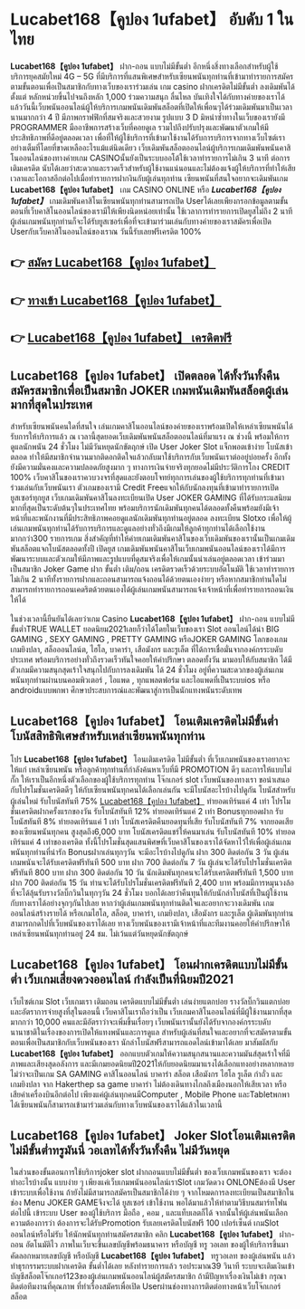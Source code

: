 # Lucabet168【คูปอง 1ufabet】  อับดับ 1 ในไทย

**Lucabet168【คูปอง 1ufabet】** ฝาก-ถอน แบบไม่มีขั้นต่ำ  อีกหนึ่งสิ่งทางเลือกสำหรับผู้ใช้บริการยุคสมัยใหม่ 4G – 5G ที่มีบริการที่แสนพิเศษสำหรับเซียนพนันทุกท่านที่เข้ามาทำรายการสมัครตามขั้นตอนเพื่อเป็นสมาชิกกับทางเว็บของเราร่วมเล่น เกม casino  ฝากเครดิตไม่มีขั้นต่ำ ลงเดิมพันได้ตั้งแต่ หลักหน่วยขึ้นไปจนถึงหลัก 1,000 ร่วมความสนุก ลื่นไหล บันเทิงใจได้กับทางค่ายของเราได้แล้ววันนี้เว็บพนันออนไลน์ผู้ให้บริการเกมพนันเดิมพันสล็อตที่เปิดให้เพื่อนๆได้ร่วมเดิมพันมาเป็นเวลานานมากกว่า 4 ปี มีภาพกราฟฟิกที่สมจริงและสวยงาม รูปแบบ 3 D
มิหนำซ้ำทางในเว็บของเรายังมี  PROGRAMMER มืออาชีพการสร้างเว็บที่คอยดูเล  รวมไปถึงปรับปรุงและพัฒนาตัวเกมให้มีประสิทธิภาพที่ดีอยู่ตลอดเวลา เพื่อที่ให้ผู้ใช้บริการที่เข้ามาใช้งานได้รับการบริการจากทางเว็บไซต์เราอย่างเต็มที่โดยที่ขาดเหลืออะไรแม้แต่นิดเดียว เว็บเดิมพันสล็อตออนไลน์ผู้บริการเกมเดิมพันพนันคาสิโนออนไลน์ของทางค่ายเกม CASINOนั้นยังเป็นระบบออโต้ใช้เวลาทำรายการไม่เกิน 3 นาที ต่อการเติมเครดิต นับได้เลยว่าสะดวกและรวดเร็วสำหรับผู้ใช้งานแน่นอนและไม่ต้องแจ้งผู้ให้บริการที่ทำให้เสียเวลาและโอกาสอีกต่อไปเมื่อทำรายการฝากงินกับผู้เล่นทุกท่าน
เซียนพนันที่สนใจอยากจะเดิมพันเกม **Lucabet168【คูปอง 1ufabet】** เกม CASINO ONLINE หรือ ***Lucabet168【คูปอง 1ufabet】*** เกมเดิมพันคาสิโนเซียนพนันทุกท่านสามารถเปิด Userได้เลยเพียงกรอกข้อมูลตามขั้นตอนที่เว็บคาสิโนออนไลน์ของเรามีให้เพียงนิดหน่อยเท่านั้น ใช้เวลาการทำรายการเปิดยูสไม่ถึง 2 นาทีผู้เล่นเกมพนันทุกท่านก็จะได้รับยูสเซอร์เพื่อที่จะเข้ามาร่วมเล่นกับทางค่ายของเราสมัครเพื่อเปิด Userกับเว็บคาสิโนออนไลน์ของเราณ วันนี้รับเลยฟรีเครดิต 100%

## 👉 [สมัคร Lucabet168【คูปอง 1ufabet】](https://archa888.com/)
## 👉 [ทางเข้า Lucabet168【คูปอง 1ufabet】](https://archa888.com/)
## 👉 [Lucabet168【คูปอง 1ufabet】 เครดิตฟรี](https://archa888.com/)

## Lucabet168【คูปอง 1ufabet】 เปิดตลอด ได้ทั้งวันทั้งคืนสมัครสมาชิกเพื่อเป็นสมาชิก JOKER เกมพนันเดิมพันสล็อตผู้เล่นมากที่สุดในประเทศ

สำหรับเซียนพนันคนใดที่สนใจ เล่นเกมคาสิโนออนไลน์ของค่ายของเราพร้อมเปิดให้เหล่าเซียนพนันได้รับการให้บริการแล้ว ณ เวลานี้สุดยอดเว็บเดิมพันพนันสล็อตออนไลน์ที่มาแรง ณ ช่วงนี้ พร้อมให้การดูแลนักพนัน 24 ชั่วโมง ไม่มีวันหยุดนักขัตฤกษ์ เปิด User Joker Slot แจ็กพอตเข้าง่าย โบนัสเข้าตลอด ทำให้มีสมาชิกจำนวนมากติดอกติดใจแล้วกลับมาใช้บริการกับเว็บพนันเราต่ออยู่บ่อยครั้ง อีกทั้งยังมีความมั่นคงและความปลอดภัยสูงมาก ๆ ทางการเงินจ่ายจริงทุกยอดไม่มีประวัติการโกง CREDIT 100% เว็บคาสิโนของเราควบวงจรที่สุดและยังตอบโจทย์ทุกการเล่นของผู้ใช้บริการทุกท่านที่เข้ามาร่วมเล่นกับเว็บพนันเรา
ตัวเกมของเรามี Credit Freeแจกให้กับนักลงทุนที่เข้ามาทำรายการเปิดยูสเซอร์ทุกยูส เว็บเกมเดิมพันคาสิโนลงทะเบียนเปิด User JOKER GAMING ที่ได้รับกระแสนิยมมากที่สุดเป็นระดับต้นๆในประเทศไทย พร้อมบริการนักเดิมพันทุกคนได้ตลอดทั้งคืนพร้อมยังมีเจ้าหน้าที่และพนักงานที่มีประสิทธิภาพคอยดูแลนักเดิมพันทุกท่านอยู่ตลอด ลงทะเบียน Slotxo เพื่อให้ผู้เล่นเกมพนันทุกท่านได้รับการบริการและดูแลอย่างทั่วถึงมีเกมให้ลูกค้าทุกท่านได้เลือกใช้งานมากกว่า300 รายการเกม
สิ่งสำคัญที่ทำให้ค่ายเกมเดิมพันคาสิโนของเว็บเดิมพันของเรานั้นเป็นเกมเดิมพันสล็อตแจกโบนัสตลอดทั้งปี เปิดยูส  เกมเดิมพันพนันคาสิโนเว็บเกมพนันออนไลน์ของเราได้มีการพัฒนาระบบและตัวเกมให้มีภาพและรูปแบบที่ดูสมจริงเพื่อให้เกมนั้นน่าเล่นอยู่ตลอดเวลา เข้าร่วมมาเป็นสมาชิก Joker Game ฝาก ขั้นต่ำ เติม/ถอน เครดิตรวดเร็วด้วยระบบอัตโนมัติ ใช้เวลาทำรายการไม่เกิน 2 นาทีทั้งรายการฝากและถอนสามารถแจ้งถอนได้ด้วยตนเองง่ายๆ หรือหากสมาชิกท่านใดไม่สามารถทำรายการถอนเคดริตด้วยตนเองได้ผู้เล่นเกมพนันสามารถแจ้งเจ้าหน้าที่เพื่อทำรายการถอนเงินให้ได้

ในช่วงเวลานี้ยืนยันได้เลยว่าเกม Casino **Lucabet168【คูปอง 1ufabet】** ฝาก-ถอน แบบไม่มีขั้นต่ำTRUE WALLET ยอดนิยม2021เลยก็ว่าได้โดยในเว็บของเรา Slot ออนไลน์ได้นำ BIG GAMING , SEXY GAMING , PRETTY GAMING หรือJOKER GAMING โลกของเกมเกมยิงปลา, สล็อออนไลน์ต, ไฮโล, บาคาร่า, เสือมังกร และรูเล็ต ที่ได้การเชื่อมั่นจากองค์กรระบดับประเทศ พร้อมบริการอย่างทั่วถึงรวดเร็วทันใจคอยให้คำปรึกษา ตลอดทั้งวัน มามอบให้กับสมาชิก ได้มีตัวเกมมีความสนุกสุดเร้าใจสนุกไปกับการลงเดิมพัน ได้ 24 ชั่วโมง อยู่ที่ความสะดวกของผู้เล่นเกมพนันทุกท่านผ่านบนคอมพิวเตอร์ , ไอแพด , ทุกแพลตฟอร์ม และไอแพดที่เป็นระบบios หรือ androidแบบพกพา ศึกษาประสบการณ์และพัฒนาสู่การเป็นนักแทงพนันระดับเทพ

## Lucabet168【คูปอง 1ufabet】 โอนเติมเครดิตไม่มีขั้นต่ำ โบนัสสิทธิพิเศษสำหรับเหล่าเซียนพนันทุกท่าน

โปร **Lucabet168【คูปอง 1ufabet】** โอนเติมเครดิต ไม่มีขั้นต่ำ ที่เว็บเกมพนันของเราอยากจะให้แก่  เหล่าเซียนพนัน หรือลูกค้าทุกท่านที่กำลังค้นหาเว็บที่มี  PROMOTION ดีๆ และการให้แบบไม่กั๊ก ให้เราเป็นอีกหนึ่งตัวเลือกของผู้ใช้บริการทุกท่าน โจ๊กเกอร์ slot เว็บพนันของทางเรา ขอนำเสนอกับโปรโมชั่นเครดิตดีๆ ให้กับเซียนพนันทุกคนได้เลือกเล่นกัน จะมีโบนัสอะไรบ้างไปดูกัน
โบนัสสำหรับผู้เล่นใหม่ รับโบนัสทันที 75% [Lucabet168【คูปอง 1ufabet】](https://archa888.com/) ทำยอดเทิร์นแค่ 4 เท่า
โปรโมชั่นเครดิตฝากครั้งแรกของวัน รับโบนัสทันที 12% ทำยอดเทิร์นแค่ 2 เท่า
Bonusทุกยอดฝาก รับโบนัสทันที 8% ทำยอดเทิร์นแค่ 1 เท่า
โบนัสเครดิตคืนยอดทุนที่เสีย รับโบนัสทันที 7% จากยอดเสียของเซียนพนันทุกคน สูงสุดถึง6,000 บาท
โบนัสเครดิตแชร์ให้คนมาเล่น รับโบนัสทันที 10% ทำยอดเทิร์นแค่ 4 เท่าของเครดิต
ทั้งนี้โปรโมชั่นสุดแสนพิศษที่เว็บคาสิโนของเราได้จัดหาไว้ให้เพื่อผู้เล่นเกมพนันทุกท่านที่น่ารัก Bonusฝากเล่นทุกๆวัน จะมีอะไรบ้างไปดูกัน
ฝาก 300 ติดต่อกัน 3 วัน ผู้เล่นเกมพนันจะได้รับเครดิตฟรีทันที 500 บาท
ฝาก 700 ติดต่อกัน 7 วัน ผู้เล่นจะได้รับโปรโมชั่นเครดิตฟรีทันที 800 บาท
ฝาก 300 ติดต่อกัน 10 วัน นักเดิมพันทุกคนจะได้รับเครดิตฟรีทันที 1,500 บาท
ฝาก 700 ติดต่อกัน 15 วัน ท่านจะได้รับโปรโมชั่นเครดิตฟรีทันที 2,400 บาท
พร้อมมีการหมุนวงล้อที่จะได้ลุ้นรับรางวัลบิ๊กวินในทุกๆวัน 24 ชั่วโมง บอกได้เลยว่าคืนทุนให้กับนักล่าโบนัสที่เป็นผู้ใช้งานกับทางเราได้อย่างจุกๆกันไปเลย หากว่าผู้เล่นเกมพนันทุกท่านติดใจและอยากจะวางเดิมพัน เกมออนไลน์สร้างรายได้ หรือเกมไฮโล, สล็อต, บาคาร่า, เกมยิงปลา, เสือมังกร และรูเล็ต ผู้เดิมพันทุกท่านสามารถกดไปที่เว็บพนันของเราได้เลย ทางเว็บพนันของเรามีเจ้าหน้าที่และทีมงานคอยให้คำปรึกษาให้เหล่าเซียนพนันทุกท่านอยู่ 24 ชม. ไม่เว้นแต่วันหยุดนักขัตฤกษ์

## Lucabet168【คูปอง 1ufabet】 โอนฝากเครดิตแบบไม่มีขั้นต่ำ  เว็บเกมเสี่ยงดวงออนไลน์ กำลังเป็นที่นิยมปี2021

เว็บไซต์เกม Slot เว็บเกมเรา เติมถอน เครดิตแบบไม่มีขั้นต่ำ เล่นง่ายแตกบ่อย รางวัลบิ๊กวินแตกบ่อยและอัตราการจ่ายสูงที่สุในตอนนี้ เว็บคาสิโนเราถือว่าเป็น เว็บเกมคาสิโนออนไลน์ที่มีผู้ใช้งานมากที่สุดมากกว่า 10,000 คนและมีอัตราว่าจะเพิ่มขึ้นเรื่อยๆ เว็บพนันเรานั้นยังได้รับจากองค์กรระบดับนานาชาติในเรื่องของการเปิดให้แทงพนันและการดูแล สำหรับผู้เล่นที่สนใจและอยากที่จะสมัครตามขั้นตอนเพื่อเป็นสมาชิกกับเว็บพนันของเรา นักล่าโบนัสฟรีสามารถแอดไลน์เข้ามาได้เลย
	มาสัมผัสกับ **Lucabet168【คูปอง 1ufabet】** ออกแบบตัวเกมให้ความสนุกสนานและความมันส์สุดเร้าใจที่มีภาพและเสียงสุดอลังการ และมีเกมยอดนิยมปี2021ให้กับยอดนิยมมาแรงได้เลือกแทงอย่างหลากหลาย  ไม่ว่าจะเป็นเกม SA GAMING คาสิโนออนไลน์ บาคาร่า สล็อต เสือมังกร ไฮโล รูเล็ต กำถั่ว และ เกมยิงปลา จาก Hakerthep sa game บาคาร่า ไม่ต้องเดินทางไกลถึงเมืองนอกให้เสียเวลา หรือเสียค่าเครื่องบินอีกต่อไป เพียงแค่ผู้เล่นทุกคนมีComputer , Mobile Phone และTabletพกพาได้เซียนพนันก็สามารถเข้ามาร่วมเล่นกับทางเว็บพนันของเราได้แล้วในเวลานี้

## Lucabet168【คูปอง 1ufabet】 Joker Slotโอนเติมเครดิต ไม่มีขั้นต่ำทรูมันนี่ วอเลทได้ทั้งวันทั้งคืน ไม่มีวันหยุด

ในส่วนของขั้นตอนการใช้บริการjoker slot ฝากถอนแบบไม่มีขั้นต่ำ ของเว็บเกมพนันของเรา จะต้องทำอะไรบ้างนั้น แบบง่าย ๆ เพียงแค่เว็บเกมพนันออนไลน์เราSlot เกมวัดดวง ONLONEต้องมี User เข้าระบบเพื่อใช้งาน ถ้ายังไม่มีสามารถสมัครเป็นสมาชิกได้ง่าย ๆ จากโหมดการลงทะเบียนเป็นสมาชิกในช่อง Menu JOKER GAMEจึงจะได้ ยูสเซอร์ เข้าใช้งาน พอได้มาแล้วให้ทำตามวิธีบนสมาร์ทโฟน ต่อไปนี้
เข้าระบบ User  ของผู้ใช้บริการ มือถือ , คอม , และแท็บเลตก็ได้
จากนั้นให้ผู้เล่นพนันเลือกความต้องการว่า ต้องการจะได้รับPromotion รับเลยเครดิตโบนัสฟรี 100 เปอร์เซ็นต์  เกมSlot ออนไลน์หรือไม่รับ
ให้นักพนันทุกท่านสมัครสมาชิก คลิก **Lucabet168【คูปอง 1ufabet】** ฝาก-ถอน อัตโนมัติไว ภาพในเว็บจะขึ้นเลขบัญชีพร้อมธนาคาร หรือบัญชี ทรู วอเลท ของผู้ให้บริการขึ้นมา
คัดลอกหมายเลขบัญชี หรือบัญชี **Lucabet168【คูปอง 1ufabet】** ทรูวอเลท ของผู้เล่นพนัน แล้วทำธุรกรรมระบบฝากเครดิต ขั้นต่ำได้เลย
หลังทำรายการแล้ว รอประมาณ39 วินาที ระบบจะเติมเงินเข้าบัญชีสล็อตโจ๊กเกอร์123ของผู้เล่นเกมพนันออนไลน์ผู้สมัครสมาชิก
ถ้ามีปัญหาเรื่องเงินไม่เข้า กรุณาติดต่อทีมงานที่คุณภาพ ที่ทำเรื่องสมัครเพื่อเปิด Userผ่านช่องทางการติดต่อทางหน้าเว็บโจ๊กเกอร์ สล็อต


